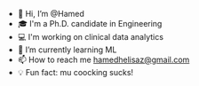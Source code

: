 - 👋 Hi, I’m @Hamed
- :mortar_board: I'm a Ph.D. candidate in Engineering
- :computer: I'm working on clinical data analytics  
- 🌱 I’m currently learning ML
- 📫 How to reach me hamedhelisaz@gmail.com
- :bulb: Fun fact: mu coocking sucks!


<!---
HamedHeli/HamedHeli is a ✨ special ✨ repository because its `README.md` (this file) appears on your GitHub profile.
You can click the Preview link to take a look at your changes.
--->
